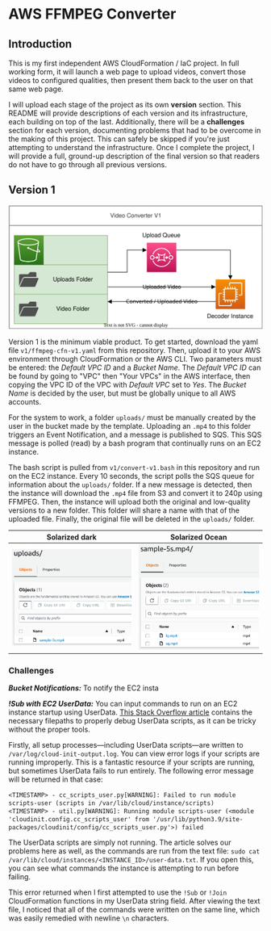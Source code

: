 # AWS FFMPEG Converter

## Introduction
This is my first independent AWS CloudFormation / IaC project. In full working form, it will launch a web page to upload videos, convert those videos to configured qualities, then present them back to the user on that same web page.

I will upload each stage of the project as its own **version** section. This README will provide descriptions of each version and its infrastructure, each building on top of the last. Additionally, there will be a **challenges** section for each version, documenting problems that had to be overcome in the making of this project. This can safely be skipped if you're just attempting to understand the infrastructure. Once I complete the project, I will provide a full, ground-up description of the final version so that readers do not have to go through all previous versions.

## Version 1
![Diagram](https://raw.githubusercontent.com/joeyolson18/aws-ffmpeg-converter/main/images/video-converter-v1.svg)

Version 1 is the minimum viable product. To get started, download the yaml file `v1/ffmpeg-cfn-v1.yaml` from this repository. Then, upload it to your AWS environment through CloudFormation or the AWS CLI. Two parameters must be entered: the _Default VPC ID_ and a _Bucket Name_. The _Default VPC ID_ can be found by going to "VPC" then "Your VPCs" in the AWS interface, then copying the VPC ID of the VPC with _Default VPC_ set to _Yes_. The _Bucket Name_ is decided by the user, but must be globally unique to all AWS accounts. 

For the system to work, a folder `uploads/` must be manually created by the user in the bucket made by the template. Uploading an `.mp4` to this folder triggers an Event Notification, and a message is published to SQS. This SQS message is polled (read) by a bash program that continually runs on an EC2 instance.

The bash script is pulled from `v1/convert-v1.bash` in this repository and run on the EC2 instance. Every 10 seconds, the script polls the SQS queue for information about the `uploads/` folder. If a new message is detected, then the instance will download the `.mp4` file from S3 and convert it to 240p using FFMPEG. Then, the instance will upload both the original and low-quality versions to a new folder. This folder will share a name with that of the uploaded file. Finally, the original file will be deleted in the `uploads/` folder.

Solarized dark             |  Solarized Ocean
:-------------------------:|:-------------------------:
![](https://raw.githubusercontent.com/joeyolson18/aws-ffmpeg-converter/main/images/video-upload.png)  |  ![](https://raw.githubusercontent.com/joeyolson18/aws-ffmpeg-converter/main/images/video-conversion.png)

### Challenges
***Bucket Notifications:*** 
To notify the EC2 insta

***!Sub with EC2 UserData:*** 
You can input commands to run on an EC2 instance startup using UserData. [This Stack Overflow article](https://stackoverflow.com/questions/15904095/how-to-check-whether-my-user-data-passing-to-ec2-instance-is-working) contains the necessary filepaths to properly debug UserData scripts, as it can be tricky without the proper tools. 

Firstly, all setup processes—including UserData scripts—are written to `/var/log/cloud-init-output.log`. You can view error logs if your scripts are running improperly. This is a fantastic resource if your scripts are running, but sometimes UserData fails to run entirely. The following error message will be returned in that case:
```
<TIMESTAMP> - cc_scripts_user.py[WARNING]: Failed to run module scripts-user (scripts in /var/lib/cloud/instance/scripts)
<TIMESTAMP> - util.py[WARNING]: Running module scripts-user (<module 'cloudinit.config.cc_scripts_user' from '/usr/lib/python3.9/site-packages/cloudinit/config/cc_scripts_user.py'>) failed
```
The UserData scripts are simply not running. The article solves our problems here as well, as the commands are run from the text file: `sudo cat /var/lib/cloud/instances/<INSTANCE_ID>/user-data.txt`. If you open this, you can see what commands the instance is attempting to run before failing.

This error returned when I first attempted to use the `!Sub` or `!Join` CloudFormation functions in my UserData string field. After viewing the text file, I noticed that all of the commands were written on the same line, which was easily remedied with newline `\n` characters.


